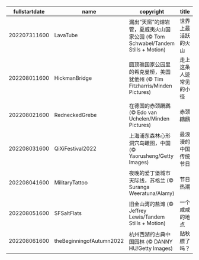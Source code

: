 |fullstartdate|name|copyright|title|image|
|--|--|--|--|--|
202207311600|LavaTube|漏出“天窗”的熔岩管，夏威夷火山国家公园 (© Tom Schwabel/Tandem Stills + Motion)|世界上最活跃的火山|![](/zh-CN/2022/08/202207311600LavaTube.jpg)|
202208011600|HickmanBridge|圆顶礁国家公园里的希克曼桥，美国犹他州 (© Tim Fitzharris/Minden Pictures)|走上这条人迹常见的小径|![](/zh-CN/2022/08/202208011600HickmanBridge.jpg)|
202208021600|RedneckedGrebe|在德国的赤颈鸊鷉 (© Edo van Uchelen/Minden Pictures)|赤颈鸊鷉|![](/zh-CN/2022/08/202208021600RedneckedGrebe.jpg)|
202208031600|QiXiFestival2022|上海浦东森林心形洞穴鸟瞰图，中国 (© Yaorusheng/Getty Images)|最浪漫的中国传统节日|![](/zh-CN/2022/08/202208031600QiXiFestival2022.jpg)|
202208041600|MilitaryTattoo|夜晚的爱丁堡城市天际线，苏格兰 (© Suranga Weeratuna/Alamy)|节日热潮|![](/zh-CN/2022/08/202208041600MilitaryTattoo.jpg)|
202208051600|SFSaltFlats|旧金山湾的盐滩 (© Jeffrey Lewis/Tandem Stills + Motion)|一个咸咸的地点|![](/zh-CN/2022/08/202208051600SFSaltFlats.jpg)|
202208061600|theBeginningofAutumn2022|杭州西湖的古典中国园林 (© DANNY HU/Getty Images)|贴秋膘了吗？|![](/zh-CN/2022/08/202208061600theBeginningofAutumn2022.jpg)|
